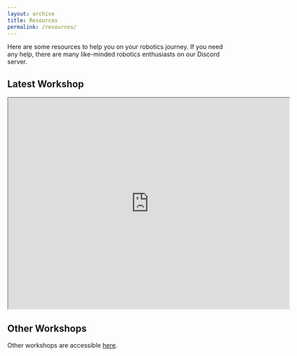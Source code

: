```yaml
---
layout: archive
title: Resources
permalink: /resources/
---
```

Here are some resources to help you on your robotics journey. If you need any help, there are many like-minded robotics enthusiasts on our Discord server.

## Latest Workshop
<iframe src="https://drive.google.com/file/d/16mLLE3v0NEZxFhEawRZvD0zAErciu6Jf/preview" width="640" height="480"></iframe>

## Other Workshops
Other workshops are accessible [here](https://drive.google.com/drive/folders/1esp6tOOWZZEOnlTFBZ8iQr9vYNJqQ3hk).
